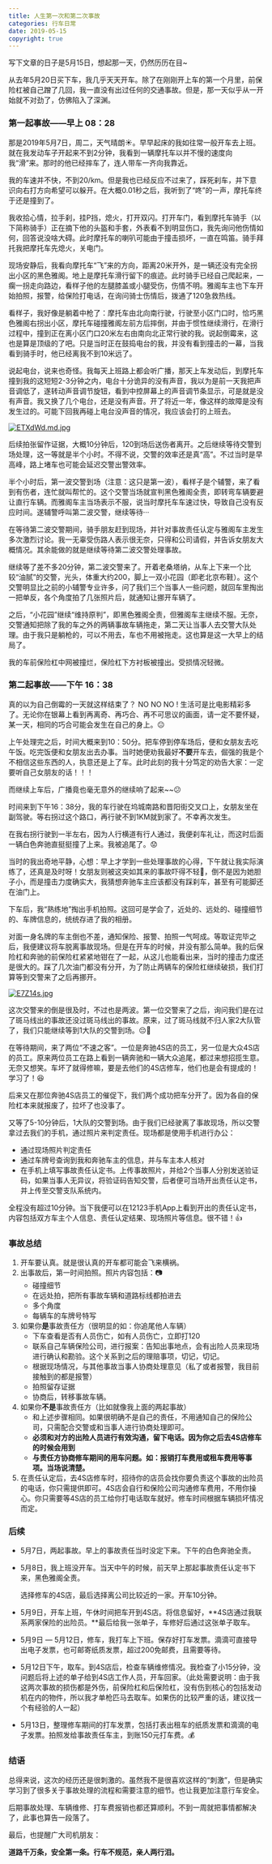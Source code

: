 ```yaml
---
title: 人生第一次和第二次事故
categories: 行车日常
date: 2019-05-15
copyright: true
---
```




写下文章的日子是5月15日，想起那一天，仍然历历在目~

从去年5月20日买下车，我几乎天天开车。除了在刚刚开上车的第一个月里，前保险杠被自己蹭了几回，我一直没有出过任何的交通事故。但是，那一天似乎从一开始就不对劲了，仿佛陷入了深渊。

### 第一起事故——早上 08：28

那是2019年5月7日，周二，天气晴朗☀️。早早起床的我如往常一般开车去上班。就在我发动车子开起来不到2分钟，我看到一辆摩托车以并不慢的速度向我“滑”来。那时的他已经摔车了，连人带车一齐向我靠近。

我的车速并不快，不到20/km。但是我也已经反应不过来了，踩死刹车，并下意识向右打方向希望可以躲开。在大概0.01秒之后，我听到了“咚”的一声，摩托车终于还是撞到了。

我收拾心情，拉手刹，挂P挡，熄火，打开双闪。打开车门，看到摩托车骑手（以下简称骑手）正在摘下他的头盔和手套，外表看不到明显伤口，我先询问他伤情如何，回答说没啥大碍。此时摩托车的喇叭可能由于撞击损坏，一直在鸣笛。骑手拜托我把摩托车先熄火，关电门。

现场安静后，我看向摩托车“飞”来的方向，距离20米开外，是一辆还没有完全拐出小区的黑色雅阁。地上是摩托车滑行留下的痕迹。此时骑手已经自己爬起来，一瘸一拐走向路边，看样子他的左腿膝盖或小腿受伤，伤情不明。雅阁车主也下车开始拍照，报警，给保险打电话，在询问骑士伤情后，拨通了120急救热线。

看样子，我好像是躺着中枪了：摩托车由北向南行驶，行驶至小区门口时，恰巧黑色雅阁右拐出小区，摩托车碰撞雅阁左前方后摔倒，并由于惯性继续滑行，在滑行过程中，撞到正在离小区门口20米左右由南向北正常行驶的我。说起倒霉来，这也是算是顶级的了吧。只是当时正在鼓捣电台的我，并没有看到撞击的一幕，当我看到骑手时，他已经离我不到10米远了。

说起电台，说来也奇怪。我每天上班路上都会听广播，那天上车发动后，到摩托车撞到我的这短短2-3分钟之内，电台十分诡异的没有声音，我以为是前一天我把声音调低了，遂转动声音调节旋钮，看到中控屏幕上的声音调节条显示，可是就是没有声音。我又换了几个电台，还是没有声音。开了将近一年，像这样的故障是没有发生过的。可能下回我再碰上电台没声音的情况，我应该会打的上班去。

[![ETXdWd.md.jpg](https://s2.ax1x.com/2019/05/15/ETXdWd.md.jpg)](https://imgchr.com/i/ETXdWd)

后续拍张留作证据，大概10分钟后，120到场后送伤者离开。之后继续等待交警到场处理，这一等就是半个小时。不得不说，交警的效率还是真“高”。不过当时是早高峰，路上堵车也可能会延迟交警出警效率。

半个小时后，第一波交警到场（注意：这只是第一波），看样子是个辅警，来了看到有伤者，连忙就叫帮忙的。这个交警当场就宣判黑色雅阁全责，即转弯车辆要避让直行车辆。而雅阁车主当场表示不服，说当时摩托车车速过快，导致自己没有反应时间。遂辅警呼叫第二波交警，继续等待···

在等待第二波交警期间，骑手朋友赶到现场，并针对事故责任认定与雅阁车主发生多次激烈讨论。我一无辜受伤路人表示很无奈，只得和公司请假，并告诉女朋友大概情况。其余能做的就是继续等待第二波交警处理事故。

继续等了差不多20分钟，第二波交警来了。开着老桑塔纳，从车上下来一个比较“油腻”的交警，光头，体重大约200，脚上一双小花园（即老北京布鞋）。这个交警明显比之前的小辅警专业许多，问了我们三个当事人一些问题，就回车里掏出一把单反，各个角度拍了几张照片后，就通知让挪开车辆了。

之后，“小花园”继续“维持原判”，即黑色雅阁全责，但雅阁车主继续不服。无奈，交警通知把除了我的车之外的两辆事故车辆拖走，第二天让当事人去交警大队处理。由于我只是躺枪的，可以不用去，车也不用被拖走。这也算是这一大早上的结局了。

我的车前保险杠中网被撞烂，保险杠下方衬板被撞出。受损情况轻微。

### 第二起事故——下午 16：38

真的以为自己倒霉的一天就这样结束了？ NO NO NO ! 生活可是比电影精彩多了。无论你在银幕上看到再离奇、再巧合、再不可思议的画面，请一定不要怀疑，某一天，相同的巧合可能会发生在自己的身上。😐

上午处理完之后，时间大概来到10：50分。把车停到停车场后，便和女朋友去吃午饭。吃完饭便和女朋友出去办事。当时她便劝我最好**不要**开车去，倔强的我是个不相信这些东西的人，执意还是上了车。此时此刻的我十分笃定的劝告大家：一定要听自己女朋友的话！！！

而继续上车后，广播竟也毫无意外的继续响了起来~~😕

时间来到下午16：38分，我的车行驶在坞城南路和晋阳街交叉口上，女朋友坐在副驾驶。等右拐过这个路口，再行驶不到1KM就到家了。不幸再次发生。

在我右拐行驶到一半左右，因为人行横道有行人通过，我便刹车礼让，而这时后面一辆白色奔驰直挺挺撞了上来。我被追尾了。😟

当时的我出奇地平静，心想：早上才学到一些处理事故的心得，下午就让我实际演练了，还真是及时呀！女朋友则被这突如其来的事故吓得不轻🌹，倒不是因为她胆子小，而是撞击力度确实大，我猜想奔驰车主应该都没有踩刹车，甚至有可能脚还在油门上。

下车后，我“熟练地”掏出手机拍照。这回可是学会了，近处的、远处的、碰撞细节的、车牌信息的，统统存进了我的相册。

对面一身名牌的车主倒也不差，通知保险、报警、拍照一气呵成。等取证完毕之后，我便建议将车脱离事故现场。但是在开车的时候，并没有那么简单。我的后保险杠和奔驰的前保险杠紧紧地钳在了一起，从这儿也能看出来，当时的撞击力度还是很大的。踩了几次油门都没有分开，为了防止两辆车的保险杠继续破损，我们打算等到交警来了之后再挪开。

[![E7Z14s.jpg](https://s2.ax1x.com/2019/05/15/E7Z14s.jpg)](https://s2.ax1x.com/2019/05/15/E7Z14s.jpg)

这次交警来的倒是很及时，不过也是两波。第一位交警来了之后，询问我们是在过了斑马线出的事故还没过斑马线出的事故。原来，过了斑马线就不归人家2大队管了，我们只能继续等到1大队的交警到场。😔🚓

在等待期间，来了两位“不速之客”。一位是奔驰4S店的员工，另一位是大众4S店的员工。原来两位员工在路上看到一辆奔驰和一辆大众追尾，都过来想招揽生意。无奈又想笑。车坏了就得修嘛，要是去他们的4S店修车，他们也是会有提成的！学习了！😆

后来又在那位奔驰4S店员工的催促下，我们两个成功把车分开了。因为各自的保险杠本来就报废了，拉坏了也没事了。

又等了5-10分钟后，1大队的交警到场。由于我们已经驶离了事故现场，所以交警拿过去我们的手机，通过照片来判定责任。现场都是使用手机进行办公：

- 通过现场照片判定责任
- 通过车牌号查询到我和奔驰车主的信息，并与车主本人核对
- 在手机上填写事故责任认定书。上传事故照片，并给2个当事人分别发送验证码，如果当事人无异议，将验证码告知交警，后者便可当场开出责任认定书，并上传至交警支队系统内。

全程没有超过10分钟。当下我便可以在12123手机App上看到开出的责任认定书，内容包括双方车主个人信息、责任认定结果、现场照片等信息。很不错！👍

### **事故总结**

1. 开车要认真。就是很认真的开车都可能会飞来横祸。
2. 出事故后，第一时间拍照。照片内容包括：📷
   - 碰撞细节
   - 在远处拍，把所有事故车辆和道路标线都拍进去
   - 多个角度
   - 每辆车的车牌号特写
3. 如果你**是**事故责任方（很明显的如：你追尾他人车辆）
   - 下车查看是否有人员伤亡，如有人员伤亡，立即打120
   - 联系自己车辆保险公司，进行报案：告知出事地点，会有出险人员来现场进行确认和勘验。这个关系到之后的理赔事项，切记，切记。
   - 根据现场情况，与其他事故当事人协商处理意见（私了或者报警，我目前接触到的都是报警）
   - 拍照留存证据
   - 协商后，转移事故车辆。
4. 如果你**不是**事故责任方（比如就像我上面的两起事故）
   - 和上述步骤相同。如果很明确不是自己的责任，不用通知自己的保险公司，只需配合交警或和当事人进行协商处理即可。
   - **必须和对方的出险人员进行有效沟通，留下电话。因为你之后去4S店修车的时候会用到**
   - **与责任方协商修车期间的用车问题。如：报销打车费用或租车费用等事项。当场说清楚。**
5. 在责任认定后，去4S店修车时，招待你的店员会找你要负责这个事故的出险员的电话，你只需提供即可。4S店会自行和保险公司沟通修车费用，不用你操心。你只需要等4S店的员工给你打电话取车就好。修车时间根据车辆损坏情况而定。

### 后续

- 5月7日，两起事故。早上的事故责任当时没定下来。下午的白色奔驰全责。

- 5月8日，我上班没开车。当天中午的时候，前天早上那起事故责任认定书下来，黑色雅阁全责。

  选择修车的4S店，最后选择离公司比较近的一家。开车10分钟。

- 5月9日，开车上班，午休时间把车开到4S店。将信息留好，**4S店通过我联系两家保险的出险员。**最后给我一张单子，车修好后通过这张单子取车。

- 5月9日 — 5月12日，修车，我打车上下班。保存好打车发票。滴滴可直接导出电子发票，也可邮寄纸质发票，超过200免邮费，且需要等待。

- 5月12日下午，取车。到4S店后，检查车辆维修情况。我检查了小15分钟，没问题后将上述的单子给到4S店工作人员，开车回家。（此处需要说明：由于我这两次事故的损伤都是外伤，前保险杠和后保险杠，没有伤到核心的包括发动机在内的物件，所以我才单枪匹马去取车。如果伤的比较严重的话，建议找一个有经验的人一起）

- 5月13日，整理修车期间的打车发票，包括打表出租车的纸质发票和滴滴的电子发票。拍照发给事故责任车主，到账150元打车费。💰

### 结语

总得来说，这次的经历还是很刺激的。虽然我不是很喜欢这样的“刺激”，但是确实学习到了很多关于事故处理的流程和需要注意的细节。也让我更加注意行车安全。

后期事故处理、车辆维修、打车费报销也都还算顺利。不到一周就把事情都解决了，此事也算告一段落了。

最后，也提醒广大司机朋友：

**道路千万条，安全第一条。行车不规范，亲人两行泪。**